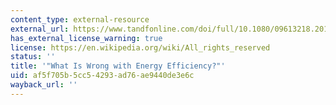 ```yaml
---
content_type: external-resource
external_url: https://www.tandfonline.com/doi/full/10.1080/09613218.2017.1361746
has_external_license_warning: true
license: https://en.wikipedia.org/wiki/All_rights_reserved
status: ''
title: '"What Is Wrong with Energy Efficiency?"'
uid: af5f705b-5cc5-4293-ad76-ae9440de3e6c
wayback_url: ''
---
```

